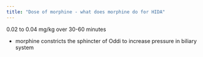 ```yaml
---
title: "Dose of morphine - what does morphine do for HIDA"
---
```

0.02 to 0.04 mg/kg over 30-60 minutes
- morphine constricts the sphincter of Oddi to increase pressure in biliary system

